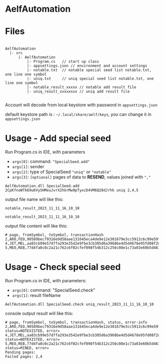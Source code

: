 # AelfAutomation


# Files

```shell

AelfAutomation
  |- src
      |- AelfAutomation
          |- Program.cs   // start up class
          |- appsettings.json // environment and account settings
          |- notable.txt  // notable special seed list notable.txt, one line one symbol
          |- uniq.txt     // uniq special seed list notable.txt, one line one symbol
          |- notable_result_xxxxx // notable add result file
          |- uniq_result_xxxxxxxx // uniq add result file
          
```

Account will decode from local keystore with password in `appsettings.json`

default keystore path is : `~/.local/share/aelf/keys`, you can change it in `appsettings.json`

# Usage - Add special seed

Run Program.cs in IDE, with parameters

- `args[0]`: command: `"SpecialSeed.add"`
- `args[1]`: sender
- `args[2]`: type of SpecialSeed `"uniq"` or `"notable"`
- `args[3]`: `[optional]` pages of data to **RESEND**, values joined with `"," `

```shell
AelfAutomation.dll SpecialSeed.add 2CpKfnoWTk69u6VySHMeuJvrX2hGrMw9pTyxcD4VM6Q28dJrhk uniq 2,4,5
```

output file name will like this:

`notable_result_2023_11_11_16_10_10`

`notable_result_2023_11_11_16_10_10`

output file content will like this:
```shell
# page, fromSymbol, toSymbol, transactionHash
2,ARO,FEO,90589bec79316e9d58aae131645eca4de9e12e301679e3cc5912c6c99e59f386
4,JET,MEL,aa03cb99e57d7fa293e3542e9fbe3cb305d6a3968be4d5d4678e95fd08f2d47a
5,MEO,REB,77d4fa0c0c2a21c762c6f02cfef098f54b312c256c08e1c73a03e60b5d461b71
```


# Usage - Check special seed
Run Program.cs in IDE, with parameters:

- `args[0]`: command: "SpecialSeed.check"
- `args[1]`: result fileName

```shell
AelfAutomation.dll SpecialSeed.check uniq_result_2023_11_11_16_10_10
```

console output result will like this:

```shell
# page, fromSymbol, toSymbol, transactionHash, status, error-info
2,ARO,FEO,90589bec79316e9d58aae131645eca4de9e12e301679e3cc5912c6c99e59f386 status=NOTEXISTED, error=
4,JET,MEL,aa03cb99e57d7fa293e3542e9fbe3cb305d6a3968be4d5d4678e95fd08f2d47a status=NOTEXISTED, error=
5,MEO,REB,77d4fa0c0c2a21c762c6f02cfef098f54b312c256c08e1c73a03e60b5d461b71 status=MINED, error=
Pending pages: 
Failed pages: 2,4
```
